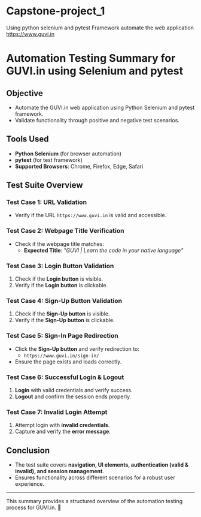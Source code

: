 # Capstone-project_1
Using python selenium and pytest Framework automate the web application https://www.guvi.in

# **Automation Testing Summary for GUVI.in using Selenium and pytest**  

## **Objective**  
- Automate the GUVI.in web application using Python Selenium and pytest framework.  
- Validate functionality through positive and negative test scenarios.  

## **Tools Used**  
- **Python Selenium** (for browser automation)  
- **pytest** (for test framework)  
- **Supported Browsers**: Chrome, Firefox, Edge, Safari  

## **Test Suite Overview**  

### **Test Case 1: URL Validation**  
- Verify if the URL `https://www.guvi.in` is valid and accessible.  

### **Test Case 2: Webpage Title Verification**  
- Check if the webpage title matches:  
  - **Expected Title**: *"GUVI | Learn the code in your native language"*  

### **Test Case 3: Login Button Validation**  
1. Check if the **Login button** is visible.  
2. Verify if the **Login button** is clickable.  

### **Test Case 4: Sign-Up Button Validation**  
1. Check if the **Sign-Up button** is visible.  
2. Verify if the **Sign-Up button** is clickable.  

### **Test Case 5: Sign-In Page Redirection**  
- Click the **Sign-Up button** and verify redirection to:  
  - `https://www.guvi.in/sign-in/`  
- Ensure the page exists and loads correctly.  

### **Test Case 6: Successful Login & Logout**  
1. **Login** with valid credentials and verify success.  
2. **Logout** and confirm the session ends properly.  

### **Test Case 7: Invalid Login Attempt**  
1. Attempt login with **invalid credentials**.  
2. Capture and verify the **error message**.  

## **Conclusion**  
- The test suite covers **navigation, UI elements, authentication (valid & invalid), and session management**.  
- Ensures functionality across different scenarios for a robust user experience.  

---  
This summary provides a structured overview of the automation testing process for GUVI.in. 🚀

